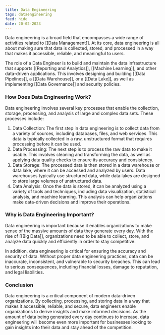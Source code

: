 ```yaml
---
title: Data Engineering
tags: dataengineering
feed: hide
date: 20-02-2023
---
```

Data engineering is a broad field that encompasses a wide range of activities related to [[Data Management]]. At its core, data engineering is all about making sure that data is collected, stored, and processed in a way that makes it accessible, reliable, and meaningful to users.

The role of a Data Engineer is to build and maintain the data infrastructure that supports [[Reporting and Analytics]], [[Machine Learning]], and other data-driven applications. This involves designing and building [[Data Pipelines]], a [[Data Warehouse]], or a [[Data Lake]], as well as implementing [[Data Governance]] and security policies.

### How Does Data Engineering Work?

Data engineering involves several key processes that enable the collection, storage, processing, and analysis of large and complex data sets. These processes include:

1.  Data Collection: The first step in data engineering is to collect data from a variety of sources, including databases, files, and web services. This data is typically collected in a raw, unstructured format that requires processing before it can be used.
2.  Data Processing: The next step is to process the raw data to make it usable. This involves cleaning and transforming the data, as well as applying data quality checks to ensure its accuracy and consistency.
3.  Data Storage: The processed data is then stored in a data warehouse or data lake, where it can be accessed and analyzed by users. Data warehouses typically use structured data, while data lakes are designed to store large volumes of unstructured data.
4.  Data Analysis: Once the data is stored, it can be analyzed using a variety of tools and techniques, including data visualization, statistical analysis, and machine learning. This analysis can help organizations make data-driven decisions and improve their operations.

### Why is Data Engineering Important?

Data engineering is important because it enables organizations to make sense of the massive amounts of data they generate every day. With the rise of [[Big Data]], organizations need to be able to collect, store, and analyze data quickly and efficiently in order to stay competitive.

In addition, data engineering is critical for ensuring the accuracy and security of data. Without proper data engineering practices, data can be inaccurate, inconsistent, and vulnerable to security breaches. This can lead to serious consequences, including financial losses, damage to reputation, and legal liabilities.

### Conclusion

Data engineering is a critical component of modern data-driven organizations. By collecting, processing, and storing data in a way that makes it accessible, reliable, and secure, data engineers enable organizations to derive insights and make informed decisions. As the amount of data being generated every day continues to increase, data engineering will become even more important for businesses looking to gain insights into their data and stay ahead of the competition.
